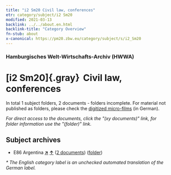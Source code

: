 ```yaml
---
title: "i2 Sm20 Civil law, conferences"
etr: category/subject/i2 Sm20
modified: 2021-03-13
backlink: ../../about.en.html
backlink-title: "Category Overview"
fn-stub: about
x-canonical: https://pm20.zbw.eu/category/subject/s/i2_Sm20
---
```


### Hamburgisches Welt-Wirtschafts-Archiv (HWWA)
# [i2 Sm20]{.gray}&#8201; Civil law, conferences&#160; 





In total 1 subject folders, 2 documents - folders incomplete.
For material not published as folders, please check the [digitized micro-films](/film/h1_sh.de.html) (in German).

_For direct access to the documents, click the "(xy documents)" link, for folder information use the "(folder)" link._

## Subject archives


- E86 Argentina [**&nearr;**](../../../geo/i/141692/about.en.html "Argentina (all folders)") [**&uarr;**](../../../geo/about.en.html#E86 "Country category system") (<a href="https://pm20.zbw.eu/dfgview/sh/141692,214778" title="about: Argentina : Civil law, conferences" target="_blank">2 documents</a>) ([folder](../../../../folder/sh/1416xx/141692/2147xx/214778/about.en.html))


_* The English category label is an unchecked automated translation of the German label._

